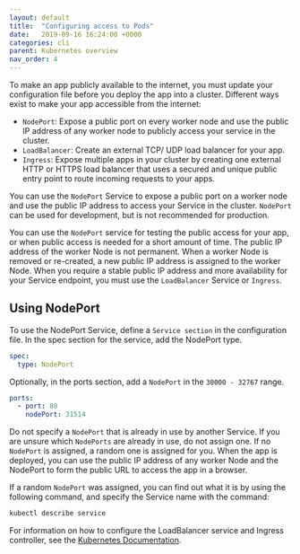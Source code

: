 ```yaml
---
layout: default
title:  "Configuring access to Pods"
date:   2019-09-16 16:24:00 +0000
categories: cli
parent: Kubernetes overview
nav_order: 4
---
```

To make an app publicly available to the internet, you must update your configuration file before you deploy the app into a cluster. Different ways exist to make your app accessible from the internet:
  * `NodePort`: Expose a public port on every worker node and use the public IP address of any worker node to publicly access your service in the cluster.
  * `LoadBalancer`: Create an external TCP/ UDP load balancer for your app.
  * `Ingress`: Expose multiple apps in your cluster by creating one external HTTP or HTTPS load balancer that uses a secured and unique public entry point to route incoming requests to your apps.

You can use the `NodePort` Service to expose a public port on a worker node and use the public IP address to access your Service in the cluster. `NodePort` can be used for development, but is not recommended for production.

You can use the `NodePort` service for testing the public access for your app, or when public access is needed for a short amount of time. The public IP address of the worker Node is not permanent. When a worker Node is removed or re-created, a new public IP address is assigned to the worker Node. When you require a stable public IP address and more availability for your Service endpoint, you must use the `LoadBalancer` Service or `Ingress`.

## Using NodePort
To use the NodePort Service, define a `Service section` in the configuration file. In the spec section for the service, add the NodePort type.

```yaml
spec:
  type: NodePort
```
Optionally, in the ports section, add a `NodePort` in the `30000 - 32767` range.
```yaml
ports:
  - port: 80
    nodePort: 31514
```
Do not specify a `NodePort` that is already in use by another Service. If you are unsure which `NodePorts` are already in use, do not assign one. If no `NodePort` is assigned, a random one is assigned for you. When the app is deployed, you can use the public IP address of any worker Node and the NodePort to form the public URL to access the app in a browser.

If a random `NodePort` was assigned, you can find out what it is by using the following command, and specify the Service name with the command:
```bash
kubectl describe service
```

For information on how to configure the LoadBalancer service and Ingress controller, see the [Kubernetes Documentation](https://kubernetes.io/docs/home/).
